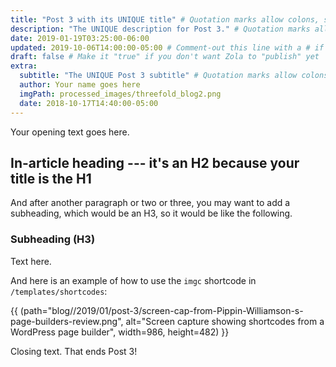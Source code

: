```yaml
---
title: "Post 3 with its UNIQUE title" # Quotation marks allow colons, semicolons, etc.
description: "The UNIQUE description for Post 3." # Quotation marks allow colons, semicolons, etc.
date: 2019-01-19T03:25:00-06:00
updated: 2019-10-06T14:00:00-05:00 # Comment-out this line with a # if content is unchanged
draft: false # Make it "true" if you don't want Zola to "publish" yet
extra:
  subtitle: "The UNIQUE Post 3 subtitle" # Quotation marks allow colons, semicolons, etc.
  author: Your name goes here
  imgPath: processed_images/threefold_blog2.png
  date: 2018-10-17T14:40:00-05:00
---
```


Your opening text goes here.

## In-article heading --- it's an H2 because your title is the H1

And after another paragraph or two or three, you may want to add a subheading, which would be an H3, so it would be like the following.

### Subheading (H3)

Text here.

And here is an example of how to use the `imgc` shortcode in `/templates/shortcodes`:

{{ (path="blog//2019/01/post-3/screen-cap-from-Pippin-Williamson-s-page-builders-review.png", alt="Screen capture showing shortcodes from a WordPress page builder", width=986, height=482) }}

Closing text. That ends Post 3!
